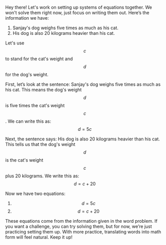 Hey there! Let's work on setting up systems of equations together. We won't solve them right now, just focus on writing them out. Here’s the information we have:

1. Sanjay's dog weighs five times as much as his cat.
2. His dog is also 20 kilograms heavier than his cat.

Let's use $$c$$ to stand for the cat's weight and $$d$$ for the dog's weight.

First, let’s look at the sentence: Sanjay's dog weighs five times as much as his cat. This means the dog's weight $$d$$ is five times the cat's weight $$c$$. We can write this as:
$$ d = 5c $$

Next, the sentence says: His dog is also 20 kilograms heavier than his cat. This tells us that the dog's weight $$d$$ is the cat's weight $$c$$ plus 20 kilograms. We write this as:
$$ d = c + 20 $$

Now we have two equations:
1. $$ d = 5c $$
2. $$ d = c + 20 $$

These equations come from the information given in the word problem. If you want a challenge, you can try solving them, but for now, we’re just practicing setting them up. With more practice, translating words into math form will feel natural. Keep it up!